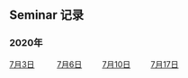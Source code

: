 ## Seminar 记录

### 2020年
[7月3日](2020/2020-07-03.html) &emsp; &emsp; [7月6日](2020/2020-07-06.html) &emsp; &emsp;[7月10日](2020/2020-07-10.html) &emsp; &emsp;[7月17日](2020/2020-07-17.html) &emsp; &emsp;
